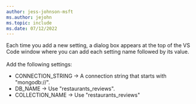 ```yaml
---
author: jess-johnson-msft
ms.author: jejohn
ms.topic: include
ms.date: 07/12/2022
---
```


Each time you add a new setting, a dialog box appears at the top of the VS Code window where you can add each setting name followed by its value.
<br><br>
Add the following settings:

* CONNECTION_STRING &rarr; A connection string that starts with "mongodb://".
* DB_NAME &rarr; Use "restaurants_reviews".
* COLLECTION_NAME &rarr; Use "restaurants_reviews"
